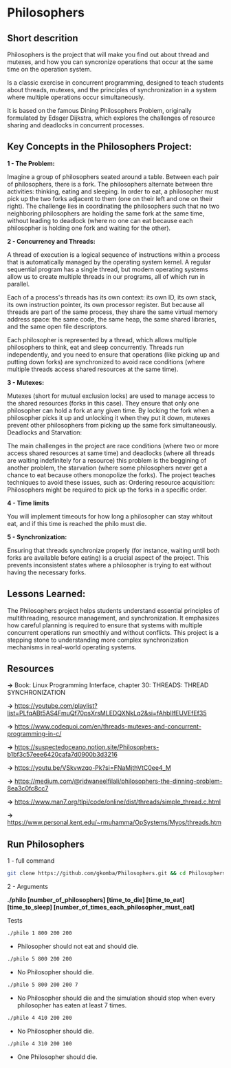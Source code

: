 # Philosophers

## Short descrition

Philosophers is the project that will make you find out about thread and mutexes, and how you can syncronize operations that occur at the same time on the operation system.

Is a classic exercise in concurrent programming, designed to teach students about threads, mutexes, and the principles of synchronization in a system where multiple operations occur simultaneously.

It is based on the famous Dining Philosophers Problem, originally formulated by Edsger Dijkstra, which explores the challenges of resource sharing and deadlocks in concurrent processes.

## Key Concepts in the Philosophers Project:
__1 - The Problem:__

Imagine a group of philosophers seated around a table. Between each pair of philosophers, there is a fork. The philosophers alternate between thre activities: thinking, eating and sleeping.
In order to eat, a philosopher must pick up the two forks adjacent to them (one on their left and one on their right).
The challenge lies in coordinating the philosophers such that no two neighboring philosophers are holding the same fork at the same time, without leading to deadlock (where no one can eat because each philosopher is holding one fork and waiting for the other).

__2 - Concurrency and Threads:__

A thread of execution is a logical sequence of instructions within a process that is automatically managed by the operating system kernel. A regular sequential program has a single thread, but modern operating systems allow us to create multiple threads in our programs, all of which run in parallel.

Each of a process's threads has its own context: its own ID, its own stack, its own instruction pointer, its own processor register. But because all threads are part of the same process, they share the same virtual memory address space: the same code, the same heap, the same shared libraries, and the same open file descriptors.

Each philosopher is represented by a thread, which allows multiple philosophers to think, eat and sleep concurrently.
Threads run independently, and you need to ensure that operations (like picking up and putting down forks) are synchronized to avoid race conditions (where multiple threads access shared resources at the same time).

__3 - Mutexes:__

Mutexes (short for mutual exclusion locks) are used to manage access to the shared resources (forks in this case). They ensure that only one philosopher can hold a fork at any given time.
By locking the fork when a philosopher picks it up and unlocking it when they put it down, mutexes prevent other philosophers from picking up the same fork simultaneously.
Deadlocks and Starvation:

The main challenges in the project are race conditions (where two or more access shared resources at same time) and deadlocks (where all threads are waiting indefinitely for a resource) this problem is the beggining of another problem, the starvation (where some philosophers never get a chance to eat because others monopolize the forks).
The project teaches techniques to avoid these issues, such as:
Ordering resource acquisition: Philosophers might be required to pick up the forks in a specific order.

__4 - Time limits__ 

You will implement timeouts for how long a philosopher can stay whitout eat, and if this time is reached the philo must die.

__5 - Synchronization:__

Ensuring that threads synchronize properly (for instance, waiting until both forks are available before eating) is a crucial aspect of the project. This prevents inconsistent states where a philosopher is trying to eat without having the necessary forks.

## Lessons Learned:
The Philosophers project helps students understand essential principles of multithreading, resource management, and synchronization. It emphasizes how careful planning is required to ensure that systems with multiple concurrent operations run smoothly and without conflicts. This project is a stepping stone to understanding more complex synchronization mechanisms in real-world operating systems.

## Resources

__->__ Book: Linux Programming Interface, chapter 30: THREADS: THREAD SYNCHRONIZATION

__->__ https://youtube.com/playlist?list=PLfqABt5AS4FmuQf70psXrsMLEDQXNkLq2&si=fAhbIlfEUVEfEf35

__->__ https://www.codequoi.com/en/threads-mutexes-and-concurrent-programming-in-c/

__->__ https://suspectedoceano.notion.site/Philosophers-b1bf3c57eee6420cafa7d0900b3d3216

__->__ https://youtu.be/VSkvwzqo-Pk?si=FNaMjthVtC0ee4_M

__->__ https://medium.com/@ridwaneelfilali/philosophers-the-dinning-problem-8ea3c0fc8cc7

__->__ https://www.man7.org/tlpi/code/online/dist/threads/simple_thread.c.html

__->__ https://www.personal.kent.edu/~rmuhamma/OpSystems/Myos/threads.htm

## Run Philosophers

1 - full command
```bash
git clone https://github.com/gkomba/Philosophers.git && cd Philosophers && make
```

2 - Arguments

__./philo [number_of_philosophers] [time_to_die] [time_to_eat] [time_to_sleep] [number_of_times_each_philosopher_must_eat]__

Tests
```bash
./philo 1 800 200 200
```
- Philosopher should not eat and should die.
```bash
./philo 5 800 200 200
```
 - No Philosopher should die.
```bash
./philo 5 800 200 200 7
```
 - No Philosopher should die and the simulation should stop when every philosopher has eaten at least 7 times.
```bash
./philo 4 410 200 200
```
 - No Philosopher should die.
```bash
./philo 4 310 200 100
```
 - One Philosopher should die.
